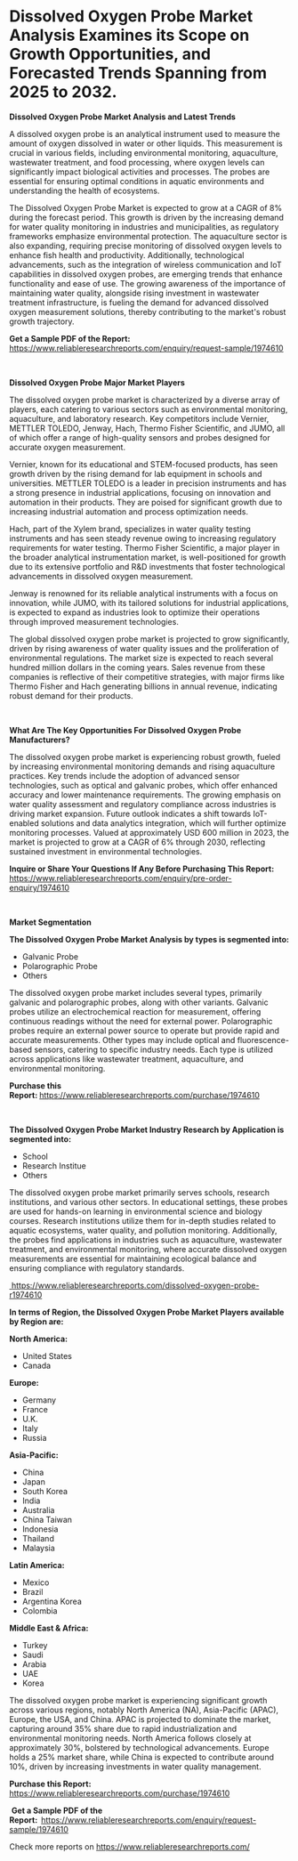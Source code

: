 <p><h1>Dissolved Oxygen Probe Market Analysis Examines its Scope on Growth Opportunities, and Forecasted Trends Spanning from 2025 to 2032.</h1></p><p><strong>Dissolved Oxygen Probe Market Analysis and Latest Trends</strong></p>
<p><p>A dissolved oxygen probe is an analytical instrument used to measure the amount of oxygen dissolved in water or other liquids. This measurement is crucial in various fields, including environmental monitoring, aquaculture, wastewater treatment, and food processing, where oxygen levels can significantly impact biological activities and processes. The probes are essential for ensuring optimal conditions in aquatic environments and understanding the health of ecosystems.</p><p>The Dissolved Oxygen Probe Market is expected to grow at a CAGR of 8% during the forecast period. This growth is driven by the increasing demand for water quality monitoring in industries and municipalities, as regulatory frameworks emphasize environmental protection. The aquaculture sector is also expanding, requiring precise monitoring of dissolved oxygen levels to enhance fish health and productivity. Additionally, technological advancements, such as the integration of wireless communication and IoT capabilities in dissolved oxygen probes, are emerging trends that enhance functionality and ease of use. The growing awareness of the importance of maintaining water quality, alongside rising investment in wastewater treatment infrastructure, is fueling the demand for advanced dissolved oxygen measurement solutions, thereby contributing to the market's robust growth trajectory.</p></p>
<p><strong>Get a Sample PDF of the Report:&nbsp;</strong> <a href="https://www.reliableresearchreports.com/enquiry/request-sample/1974610?utm_campaign=3053&utm_medium=2&utm_source=Github&utm_content=ia&utm_term=08042025&utm_id=dissolved-oxygen-probe">https://www.reliableresearchreports.com/enquiry/request-sample/1974610</a></p>
<p>&nbsp;</p>
<p><strong>Dissolved Oxygen Probe Major Market Players</strong></p>
<p><p>The dissolved oxygen probe market is characterized by a diverse array of players, each catering to various sectors such as environmental monitoring, aquaculture, and laboratory research. Key competitors include Vernier, METTLER TOLEDO, Jenway, Hach, Thermo Fisher Scientific, and JUMO, all of which offer a range of high-quality sensors and probes designed for accurate oxygen measurement.</p><p>Vernier, known for its educational and STEM-focused products, has seen growth driven by the rising demand for lab equipment in schools and universities. METTLER TOLEDO is a leader in precision instruments and has a strong presence in industrial applications, focusing on innovation and automation in their products. They are poised for significant growth due to increasing industrial automation and process optimization needs.</p><p>Hach, part of the Xylem brand, specializes in water quality testing instruments and has seen steady revenue owing to increasing regulatory requirements for water testing. Thermo Fisher Scientific, a major player in the broader analytical instrumentation market, is well-positioned for growth due to its extensive portfolio and R&D investments that foster technological advancements in dissolved oxygen measurement.</p><p>Jenway is renowned for its reliable analytical instruments with a focus on innovation, while JUMO, with its tailored solutions for industrial applications, is expected to expand as industries look to optimize their operations through improved measurement technologies.</p><p>The global dissolved oxygen probe market is projected to grow significantly, driven by rising awareness of water quality issues and the proliferation of environmental regulations. The market size is expected to reach several hundred million dollars in the coming years. Sales revenue from these companies is reflective of their competitive strategies, with major firms like Thermo Fisher and Hach generating billions in annual revenue, indicating robust demand for their products.</p></p>
<p>&nbsp;</p>
<p><strong>What Are The Key Opportunities For Dissolved Oxygen Probe Manufacturers?</strong></p>
<p><p>The dissolved oxygen probe market is experiencing robust growth, fueled by increasing environmental monitoring demands and rising aquaculture practices. Key trends include the adoption of advanced sensor technologies, such as optical and galvanic probes, which offer enhanced accuracy and lower maintenance requirements. The growing emphasis on water quality assessment and regulatory compliance across industries is driving market expansion. Future outlook indicates a shift towards IoT-enabled solutions and data analytics integration, which will further optimize monitoring processes. Valued at approximately USD 600 million in 2023, the market is projected to grow at a CAGR of 6% through 2030, reflecting sustained investment in environmental technologies.</p></p>
<p><strong>Inquire or Share Your Questions If Any Before Purchasing This Report:</strong> <a href="https://www.reliableresearchreports.com/enquiry/pre-order-enquiry/1974610?utm_campaign=3053&utm_medium=2&utm_source=Github&utm_content=ia&utm_term=08042025&utm_id=dissolved-oxygen-probe">https://www.reliableresearchreports.com/enquiry/pre-order-enquiry/1974610</a></p>
<p>&nbsp;</p>
<p><strong>Market Segmentation</strong></p>
<p><strong>The Dissolved Oxygen Probe Market Analysis by types is segmented into:</strong></p>
<p><ul><li>Galvanic Probe</li><li>Polarographic Probe</li><li>Others</li></ul></p>
<p><p>The dissolved oxygen probe market includes several types, primarily galvanic and polarographic probes, along with other variants. Galvanic probes utilize an electrochemical reaction for measurement, offering continuous readings without the need for external power. Polarographic probes require an external power source to operate but provide rapid and accurate measurements. Other types may include optical and fluorescence-based sensors, catering to specific industry needs. Each type is utilized across applications like wastewater treatment, aquaculture, and environmental monitoring.</p></p>
<p><strong>Purchase this Report:&nbsp;</strong><a href="https://www.reliableresearchreports.com/purchase/1974610?utm_campaign=3053&utm_medium=2&utm_source=Github&utm_content=ia&utm_term=08042025&utm_id=dissolved-oxygen-probe">https://www.reliableresearchreports.com/purchase/1974610</a></p>
<p>&nbsp;</p>
<p><strong>The Dissolved Oxygen Probe Market Industry Research by Application is segmented into:</strong></p>
<p><ul><li>School</li><li>Research Institue</li><li>Others</li></ul></p>
<p><p>The dissolved oxygen probe market primarily serves schools, research institutions, and various other sectors. In educational settings, these probes are used for hands-on learning in environmental science and biology courses. Research institutions utilize them for in-depth studies related to aquatic ecosystems, water quality, and pollution monitoring. Additionally, the probes find applications in industries such as aquaculture, wastewater treatment, and environmental monitoring, where accurate dissolved oxygen measurements are essential for maintaining ecological balance and ensuring compliance with regulatory standards.</p></p>
<p><a href="https://www.reliableresearchreports.com/dissolved-oxygen-probe-r1974610?utm_campaign=3053&utm_medium=2&utm_source=Github&utm_content=ia&utm_term=08042025&utm_id=dissolved-oxygen-probe">&nbsp;https://www.reliableresearchreports.com/dissolved-oxygen-probe-r1974610</a></p>
<p><strong>In terms of Region, the Dissolved Oxygen Probe Market Players available by Region are:</strong></p>
<p>
    <p> <strong> North America: </strong>
        <ul>
            <li>United States</li>
            <li>Canada</li>
        </ul>
        </p> 
    <p> <strong> Europe: </strong>
        <ul>
            <li>Germany</li>
            <li>France</li>
            <li>U.K.</li>
            <li>Italy</li>
            <li>Russia</li>
        </ul>
        </p> 
    <p> <strong> Asia-Pacific: </strong>
        <ul>
            <li>China</li>
            <li>Japan</li>
            <li>South Korea</li>
            <li>India</li>
            <li>Australia</li>
            <li>China Taiwan</li>
            <li>Indonesia</li>
            <li>Thailand</li>
            <li>Malaysia</li>
        </ul>
        </p> 
    <p> <strong> Latin America: </strong>
        <ul>
            <li>Mexico</li>
            <li>Brazil</li>
            <li>Argentina Korea</li>
            <li>Colombia</li>
        </ul>
        </p> 
    <p> <strong> Middle East & Africa: </strong>
        <ul>
            <li>Turkey</li>
            <li>Saudi</li>
            <li>Arabia</li>
            <li>UAE</li>
            <li>Korea</li>
        </ul>
    </p>
    </p>
<p><p>The dissolved oxygen probe market is experiencing significant growth across various regions, notably North America (NA), Asia-Pacific (APAC), Europe, the USA, and China. APAC is projected to dominate the market, capturing around 35% share due to rapid industrialization and environmental monitoring needs. North America follows closely at approximately 30%, bolstered by technological advancements. Europe holds a 25% market share, while China is expected to contribute around 10%, driven by increasing investments in water quality management.</p></p>
<p><strong>Purchase this Report: </strong><a href="https://www.reliableresearchreports.com/purchase/1974610?utm_campaign=3053&utm_medium=2&utm_source=Github&utm_content=ia&utm_term=08042025&utm_id=dissolved-oxygen-probe">https://www.reliableresearchreports.com/purchase/1974610</a></p>
<p>&nbsp;<strong>Get a Sample PDF of the Report:&nbsp;&nbsp;</strong><a href="https://www.reliableresearchreports.com/enquiry/request-sample/1974610?utm_campaign=3053&utm_medium=2&utm_source=Github&utm_content=ia&utm_term=08042025&utm_id=dissolved-oxygen-probe">https://www.reliableresearchreports.com/enquiry/request-sample/1974610</a></p>
<p><strong></strong></p>
<p>Check more reports on <a href="https://www.reliableresearchreports.com/?utm_campaign=3053&utm_medium=2&utm_source=Github&utm_content=ia&utm_term=08042025&utm_id=dissolved-oxygen-probe">https://www.reliableresearchreports.com/</a></p>